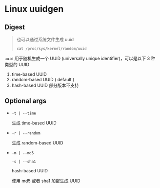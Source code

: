# Linux uuidgen

## Digest

> 也可以通过系统文件生成 uuid
>
> `cat /proc/sys/kernel/random/uuid`

`uuid` 用于随机生成一个 UUID (universally unique identifier)，可以是以下 3 种类型的 UUID

1. time-based UUID
2. random-based UUID ( default )
3. hash-based UUID 部分版本不支持

## Optional args

- `-t | --time`

  生成 time-based UUID

- `-r | --random`

  生成 random-based UUID

- `-m | --md5`

  `-s | --sha1`

  hash-based UUID

  使用 md5 或者 sha1 加密生成 UUID